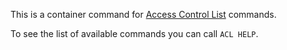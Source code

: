 This is a container command for [Access Control List](../../docs/manual/security/acl) commands.

To see the list of available commands you can call `ACL HELP`.
